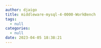 ```yaml
---
author: djaigo
title: middleware-mysql-4-0000-WorkBench
tags:
  - null
categories:
  - null
date: 2023-04-05 18:38:21
---
```

